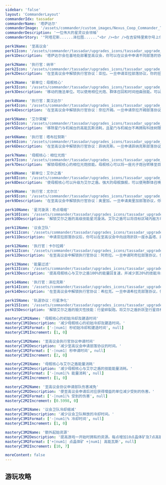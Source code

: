 ```yaml
---
sidebar: 'false'
layout: 'CommanderLayout'
commanderIdx: tassadar
commanderName: '塔萨达尔'
commanderImage: '/assets/commander/custom_images/Nexus_Coop_Commander_Tassadar_CustomImage.png'
commanderDescription: '一位伟大的星灵议会领袖'
commanderStory: '"阿塔尼斯......泽拉图......"<br /><br />在吉安特里索尔号上化为执政官、并将船体铸为利刃与主宰同归于尽后，塔萨达尔的灵魂也被汹涌的灵能力量撕成了碎片。不完整的灵魂将不会被古老传说中的遗世之海所接纳，这位伟大星灵的意识与他的记忆一同飘向了深邃幽远的宇宙边境。<br />在数年的沉眠后，时空壁垒的精华力量偶然注入了塔萨达尔的灵魂碎片中，也因此将他再次凝聚为了一个整体。这位化作能量的星灵于此窥视了黑暗位面的存在，并试图警醒生灵们即将到来的浩劫。<br />塔萨达尔为了尽可能地维系宇宙的物质存续，从而铸造了时空枢纽。现在，他在这知无之地中一声声地呼唤着他的老朋友们。<br /><br /><br />特色：<br /><br />>选择执行官协议决定你的战术方向<br />>折跃星灵历史传承下的全部作战单位<br />>指挥艾尔之盾湮灭你的敌人'

perk1Name: '至高议会'
perk1Icon: '/assets/commander/tassadar/upgrades_icons/tassadar_upgrade_perk1.png'
perk1Description: '塔萨达尔会在基地处部署至高议会，你可以在议会中申请不同部落的协议援助从而强化不同的部队。议会协议之间会有互相排斥的情况存在，这使得多个议会的申请可能会降低部分单位的作战能力。同时由于议会的争执，塔萨达尔的星灵枢纽无法使用时空提速。'

perk2Name: '执行官：纳罕'
perk2Icon: '/assets/commander/tassadar/upgrades_icons/tassadar_upgrade_perk2.png'
perk2Description: '在至高议会中解锁执行官协议：亚拉。一旦申请亚拉部落协议，你的狂热者与龙骑士便会得到强化。你可以在亚顿议会与锻炉中进行以下升级：<br /><ul indent="2" text="•"><li/>狂热者的冲锋可以对敌人造成伤害。<li/>狂热者在濒死状态时会大幅度提高护盾回复速度。<li/>龙骑士对空中单位造成额外伤害。<li/>龙骑士每隔一段时间便可以锁定多个目标发动一次攻击。<li/>提高护盾充能器对于目标单位的治疗效率。<li/>水晶塔能量源范围内的友军单位提高作战能力。</ul>'

perk3Name: '新单位：母舰核心'
perk3Icon: '/assets/commander/tassadar/upgrades_icons/tassadar_upgrade_perk3.png'
perk3Description: '移动的施法单位。可以使用相位光炮、群体召回和时间扭曲技能。可以升级为艾尔之盾。<br /><br /><c val="#ColorAttackInfo">可以对地和对空。</c>'

perk4Name: '执行官：莫汉达尔'
perk4Icon: '/assets/commander/tassadar/upgrades_icons/tassadar_upgrade_perk4.png'
perk4Description: '在至高议会中解锁执行官协议：奈拉齐姆。一旦申请奈拉齐姆部落协议，你的海盗船、黑暗圣堂武士与虚空辉光舰便会得到强化。你可以在黑暗圣坛与舰队航标中进行以下升级：<br /><ul indent="2" text="•"><li/>黑暗圣堂武士使用闪现不再需要目标视野并且提高闪现距离。<li/>更换黑暗圣堂武士的武器，大幅度提高其伤害。<li/>虚空辉光舰可以同时攻击多个单位，并且可以使用棱镜校准技能。<li/>虚空辉光舰可以随着打击的时间增多而提高伤害。</ul>'

perk5Name: '艾尔荣耀'
perk5Icon: '/assets/commander/tassadar/upgrades_icons/tassadar_upgrade_perk5.png'
perk5Description: '移除星门与机械台的高能瓦斯消耗，且星门与机械台不再拥有科技树限制。同时减少塔萨达尔所有单位20%的生产时间。'

perk6Name: '执行官：塔布拉努斯'
perk6Icon: '/assets/commander/tassadar/upgrades_icons/tassadar_upgrade_perk6.png'
perk6Description: '在至高议会中解锁执行官协议：菲纳克斯。一旦申请菲纳克斯部落协议，你的不朽者、掠夺者与巨像便会得到强化。你可以在机械研究所中进行以下升级：<br /><ul indent="2" text="•"><li/>减少不朽者屏障技能的冷却时间。<li/>不朽者在屏障开启期间可以对重甲单位造成额外伤害。<li/>掠夺者可以更快地建造圣甲虫。<li/>掠夺者的溅射伤害扩大至100%。<li/>巨像可以使用离子屏障减少自身受到的伤害。<li/>巨像的攻击可以引燃目标单位。</ul>'

perk7Name: '母舰核心：相位光炮'
perk7Icon: '/assets/commander/tassadar/upgrades_icons/tassadar_upgrade_perk7.png'
perk7Description: '解锁母舰核心的相位光炮技能。母舰核心可以将一座光子炮台转移至目标地点，并为其搭载光子过载。'

perk8Name: '新单位：艾尔之盾'
perk8Icon: '/assets/commander/tassadar/upgrades_icons/tassadar_upgrade_perk8.png'
perk8Description: '使母舰核心可以升级为艾尔之盾。强大的母舰旗舰，可以使用群体召唤、时间扭曲、星界之风。可以使用星河漩涡创造奇点秒杀敌方单位、或使用行星碎裂炮折跃至轨道宣泄火力。<br /><br /><c val="ffff8a">可以对地和对空。</c>'

perk9Name: '执行官：尤尔兰'
perk9Icon: '/assets/commander/tassadar/upgrades_icons/tassadar_upgrade_perk9.png'
perk9Description: '在至高议会中解锁执行官协议：奥里加。一旦申请奥里加部落协议，你的侦察机与航母便会得到强化。你可以在舰队航标中进行以下升级：<br /><ul indent="2" text="•"><li/>侦察机可以回复自身一定护盾值。<li/>侦察机可以对空中单位发射一枚反物质湮灭弹造成大量伤害。<li/>航母可以更快地制造并且更远地发射拦截机。<li/>航母可以发射一枚轨道光束指示弹引导轨道攻击造成范围伤害。</ul>'

perk10Name: '星河漩涡：奇点塌缩'
perk10Icon: '/assets/commander/tassadar/upgrades_icons/tassadar_upgrade_perk10.png'
perk10Description: '解锁艾尔之盾的高级技能星河漩涡。艾尔之盾可以将目标区域内敌方单位吸入黑洞中限制他们的一切行动，持续8秒。星河漩涡会同时在目标地点创造一个奇点，8秒后奇点会塌缩从而秒杀被被星河漩涡影响的单位。对英雄单位仅造成800点伤害。'

perk11Name: '议会卫队'
perk11Icon: '/assets/commander/tassadar/upgrades_icons/tassadar_upgrade_perk11.png'
perk11Description: '申请亚拉部落协议后，你可以在至高议会中向战场折跃一座水晶塔、两名狂热者与两名龙骑士。申请奈拉齐姆部落协议后，你可以在至高议会中向战场折跃一座黑暗水晶塔、两名黑暗圣堂武士与两架海盗船。'

perk12Name: '执行官：卡尔拉姆'
perk12Icon: '/assets/commander/tassadar/upgrades_icons/tassadar_upgrade_perk12.png'
perk12Description: '在至高议会中解锁执行官协议：阿奇拉。一旦申请阿奇拉部落协议，你的高阶圣堂武士、执政官与仲裁者便会得到强化。你可以在文献馆与舰队航标炉中进行以下升级：<br /><ul indent="2" text="•"><li/>提高灵能风暴的持续时间、作用范围及初始伤害。<li/>提高执政官攻击的溅射范围及伤害。<li/>仲裁者的隐形力场可以对自身生效。<li/>被仲裁者静滞力场禁锢的单位可以受到伤害。</ul>'

perk13Name: '能量过滤'
perk13Icon: '/assets/commander/tassadar/upgrades_icons/tassadar_upgrade_perk13.png'
perk13Description: '提高母舰核心与艾尔之盾100%的能量回复速，并减少其20%的技能冷却时间。'

perk14Name: '执行官：泽拉克斯'
perk14Icon: '/assets/commander/tassadar/upgrades_icons/tassadar_upgrade_perk14.png'
perk14Description: '在至高议会中解锁执行官协议：希拉克。一旦申请希拉克部落协议，你的科技研发消耗及时间大幅度减少，并且建筑瓦斯消耗与建造时间同样大幅度减少。'

perk15Name: '轨道协议：行星净化'
perk15Icon: '/assets/commander/tassadar/upgrades_icons/tassadar_upgrade_perk15.png'
perk15Description: '解锁艾尔之盾的毁灭性技能：行星碎裂炮。将艾尔之盾折跃至行星目标高空轨道处，对其下方大范围内的敌方单位释放行星碎裂炮进行毁灭性的打击。行星碎裂炮打击结束后，艾尔之盾会折跃至下方地表。行星碎裂炮持续30秒。'

masteryC1M1Name: '母舰核心的初始冷却及建造时间'
masteryC1M1Description: '减少母舰核心的初始冷却及建造时间。'
masteryC1M1Format: ['-|num1| 秒初始冷却和建造时间', null]
masteryC1M1Increment: [1, 0]

masteryC1M2Name: '至高议会执行官协议申请时间'
masteryC1M2Description: '减少至高议会申请部落协议的时间。'
masteryC1M2Format: ['-|num1| 秒申请时间', null]
masteryC1M2Increment: [2, 0]

masteryC2M1Name: '母舰核心与艾尔之盾能量消耗' 
masteryC2M1Description: '减少母舰核心与艾尔之盾的技能能量消耗。'
masteryC2M1Format: ['-|num1|% 能量消耗', null]
masteryC2M1Increment: [1, 0]

masteryC2M2Name: '至高议会协议申请部队伤害减免' 
masteryC2M2Description: '使至高议会申请后对应获得增益的单位减少受到的伤害。'
masteryC2M2Format: ['-|num1|% 受到的伤害', null]
masteryC2M2Increment: [0.5998, 0]

masteryC3M1Name: '议会卫队冷却缩减'
masteryC3M1Description: '减少议会卫队释放的冷却时间。'
masteryC3M1Format: ['-|num1|% 冷却时间', null]
masteryC3M1Increment: [1, 0]

masteryC3M2Name: '额外起始资源'
masteryC3M2Description: '提高游戏一开始时拥有的资源。每点增加10点晶体矿及7点高能瓦斯。'
masteryC3M2Format: ['+|num1| 点晶体矿 +|num1| 高能瓦斯', null]
masteryC3M2Increment: [10, 7]

moreContent: false
---
```



## 游玩攻略
